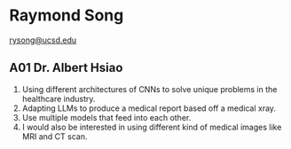 # Raymond Song
rysong@ucsd.edu

## A01 Dr. Albert Hsiao

1. Using different architectures of CNNs to solve unique problems in the healthcare industry.
2. Adapting LLMs to produce a medical report based off a medical xray.
3. Use multiple models that feed into each other.
4. I would also be interested in using different kind of medical images like MRI and CT scan.
